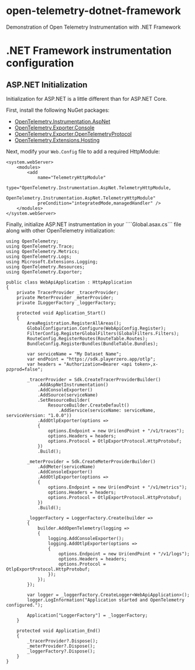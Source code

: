 # open-telemetry-dotnet-framework
Demonstration of Open Telemetry Instrumentation with .NET Framework

# .NET Framework instrumentation configuration
## ASP.NET Initialization
Initialization for ASP.NET is a little different than for ASP.NET Core.

First, install the following NuGet packages:

- [OpenTelemetry.Instrumentation.AspNet](https://www.nuget.org/packages/OpenTelemetry.Instrumentation.AspNet)
- [OpenTelemetry.Exporter.Console](https://www.nuget.org/packages/OpenTelemetry.Exporter.Console)
- [OpenTelemetry.Exporter.OpenTelemetryProtocol](https://www.nuget.org/packages/OpenTelemetry.Exporter.OpenTelemetryProtocol/)
- [OpenTelemetry.Extensions.Hosting](https://www.nuget.org/packages/OpenTelemetry.Extensions.Hosting)

Next, modify your ```Web.Config``` file to add a required HttpModule:

```
<system.webServer>
    <modules>
        <add
            name="TelemetryHttpModule"
            type="OpenTelemetry.Instrumentation.AspNet.TelemetryHttpModule,
                OpenTelemetry.Instrumentation.AspNet.TelemetryHttpModule"
            preCondition="integratedMode,managedHandler" />
    </modules>
</system.webServer>
```

Finally, initialize ASP.NET instrumentation in your ````Global.asax.cs``` file along with other OpenTelemetry initialization:

```
using OpenTelemetry;
using OpenTelemetry.Trace;
using OpenTelemetry.Metrics;
using OpenTelemetry.Logs;
using Microsoft.Extensions.Logging;
using OpenTelemetry.Resources;
using OpenTelemetry.Exporter;

public class WebApiApplication : HttpApplication
{
    private TracerProvider _tracerProvider;
    private MeterProvider _meterProvider;
    private ILoggerFactory _loggerFactory;

    protected void Application_Start()
    {
        AreaRegistration.RegisterAllAreas();
        GlobalConfiguration.Configure(WebApiConfig.Register);
        FilterConfig.RegisterGlobalFilters(GlobalFilters.Filters);
        RouteConfig.RegisterRoutes(RouteTable.Routes);
        BundleConfig.RegisterBundles(BundleTable.Bundles);

        var serviceName = "My Dataset Name";
        var endPoint = "https://sdk.playerzero.app/otlp";
        var headers = "Authorization=Bearer <api token>,x-pzprod=false";

        _tracerProvider = Sdk.CreateTracerProviderBuilder()
            .AddAspNetInstrumentation()
            .AddConsoleExporter()
            .AddSource(serviceName)
            .SetResourceBuilder(
                ResourceBuilder.CreateDefault()
                    .AddService(serviceName: serviceName, serviceVersion: "1.0.0"))
            .AddOtlpExporter(options =>
            {
                options.Endpoint = new Uri(endPoint + "/v1/traces");
                options.Headers = headers;
                options.Protocol = OtlpExportProtocol.HttpProtobuf;
            })
            .Build();

        _meterProvider = Sdk.CreateMeterProviderBuilder()
            .AddMeter(serviceName)
            .AddConsoleExporter()
            .AddOtlpExporter(options =>
            {
                options.Endpoint = new Uri(endPoint + "/v1/metrics");
                options.Headers = headers;
                options.Protocol = OtlpExportProtocol.HttpProtobuf;
            })
            .Build();

        _loggerFactory = LoggerFactory.Create(builder =>
        {
            builder.AddOpenTelemetry(logging =>
            {
                logging.AddConsoleExporter();
                logging.AddOtlpExporter(options =>
                {
                    options.Endpoint = new Uri(endPoint + "/v1/logs");
                    options.Headers = headers;
                    options.Protocol = OtlpExportProtocol.HttpProtobuf;
                });
            });
        });

        var logger = _loggerFactory.CreateLogger<WebApiApplication>();
        logger.LogInformation("Application started and OpenTelemetry configured.");

        Application["LoggerFactory"] = _loggerFactory;
    }

    protected void Application_End()
    {
        _tracerProvider?.Dispose();
        _meterProvider?.Dispose();
        _loggerFactory?.Dispose();
    }
}
```


